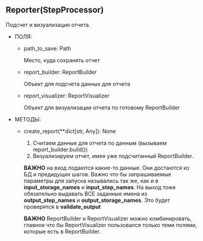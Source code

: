 ## Reporter(StepProcessor)

Подсчет и визуализация отчета.

+ ПОЛЯ:

  + path\_to\_save: Path

    Место, куда сохранять отчет

  + report_builder: ReportBuilder

    Объект для подсчета данных для отчета

  + report_visualizer: ReportVisualizer

    Объект для визуализации отчета по готовому ReportBuilder

+ МЕТОДЫ:

  + create_report(**dict[str, Any]): None

    1. Считаем данные для отчета по данным (вызываем report_builder.build())
    2. Визуализируем отчет, имея уже подсчитанный ReportBuilder.

    **ВАЖНО** на вход подаются какие-то данные. Они достаются из БД и предидущих шагов. Важно что бы запрашиваемые параметры для запуска назывались так же, как и в **input_storage_names** и **input_step_names**. На выход тоже обязательно выдавать ВСЕ заданные имена из **output_step_names** и **output_storage_names**.  Это будет проверятся в **validate_output**

    **ВАЖНО** ReportBuilder и ReportVisualizer можно комбинировать, главное что бы ReportVisualizer пользовался только теми полями, которые есть в ReportBuilder.